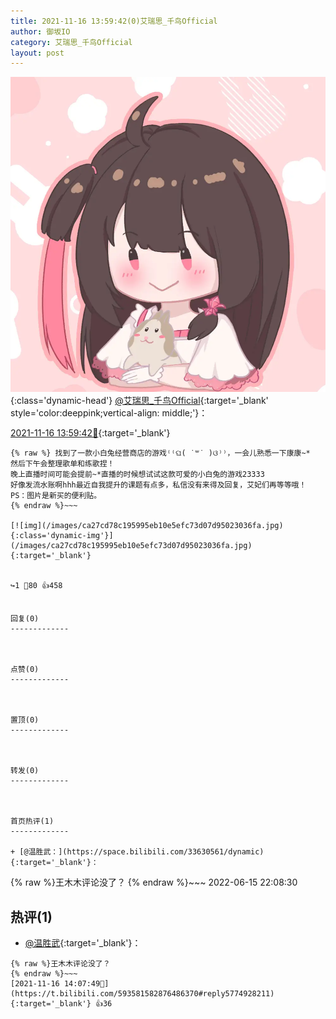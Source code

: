 ```yaml
---
title: 2021-11-16 13:59:42(0)艾瑞思_千鸟Official
author: 御坂IO
category: 艾瑞思_千鸟Official
layout: post
---
```


![img](/images/7e08840c56f251de28bdf766b647bd5fe9a5d50a.jpg){:class='dynamic-head'}
[@艾瑞思_千鸟Official](https://space.bilibili.com/1090010845/dynamic){:target='_blank' style='color:deeppink;vertical-align: middle;'}：

[2021-11-16 13:59:42🔗](https://t.bilibili.com/593581582876486370){:target='_blank'}

~~~
{% raw %} 找到了一款小白兔经营商店的游戏⁽⁽ଘ( ˙꒳˙ )ଓ⁾⁾，一会儿熟悉一下康康~*
然后下午会整理歌单和练歌捏！
晚上直播时间可能会提前~*直播的时候想试试这款可爱的小白兔的游戏23333
好像发流水账啊hhh最近自我提升的课题有点多，私信没有来得及回复，艾妃们再等等哦！
PS：图片是新买的便利贴。
{% endraw %}~~~

[![img](/images/ca27cd78c195995eb10e5efc73d07d95023036fa.jpg){:class='dynamic-img'}](/images/ca27cd78c195995eb10e5efc73d07d95023036fa.jpg){:target='_blank'}


↪️1 💬80 👍458


回复(0)
-------------



点赞(0)
-------------



置顶(0)
-------------



转发(0)
-------------



首页热评(1)
-------------

+ [@温胜武：](https://space.bilibili.com/33630561/dynamic){:target='_blank'}：
~~~
{% raw %}王木木评论没了？
{% endraw %}~~~
2022-06-15 22:08:30


热评(1)
-------------

+ [@温胜武](https://space.bilibili.com/33630561/dynamic){:target='_blank'}：
~~~
{% raw %}王木木评论没了？
{% endraw %}~~~
[2021-11-16 14:07:49🔗](https://t.bilibili.com/593581582876486370#reply5774928211){:target='_blank'} 👍36


